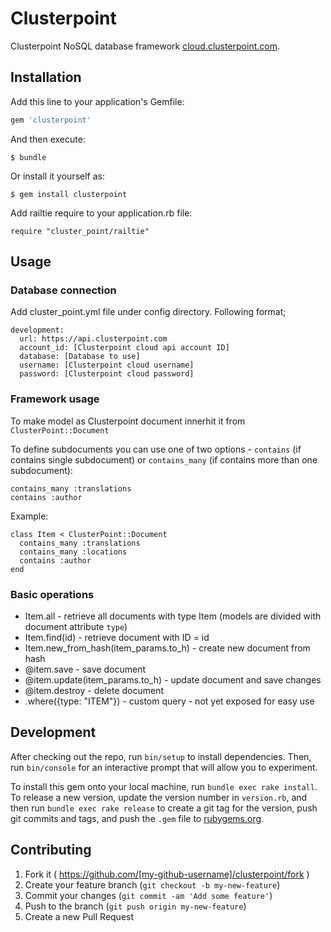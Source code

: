 # Clusterpoint

Clusterpoint NoSQL database framework [cloud.clusterpoint.com](https://cloud.clusterpoint.com/).

## Installation

Add this line to your application's Gemfile:

```ruby
gem 'clusterpoint'
```

And then execute:

    $ bundle

Or install it yourself as:

    $ gem install clusterpoint

Add railtie require to your application.rb file:
    
    require "cluster_point/railtie"


## Usage

### Database connection
Add cluster_point.yml file under config directory. Following format;

    development:
      url: https://api.clusterpoint.com
      account_id: [Clusterpoint cloud api account ID]
      database: [Database to use]
      username: [Clusterpoint cloud username]
      password: [Clusterpoint cloud password]

### Framework usage
To make model as Clusterpoint document innerhit it from `ClusterPoint::Document`

To define subdocuments you can use one of two options - `contains` (if contains single subdocument) or `contains_many` (if contains more than one subdocument):

    contains_many :translations
    contains :author

Example:

    class Item < ClusterPoint::Document
      contains_many :translations
      contains_many :locations
      contains :author
    end

### Basic operations
* Item.all - retrieve all documents with type Item (models are divided with document attribute `type`)
* Item.find(id) - retrieve document with ID = id
* Item.new_from_hash(item_params.to_h) - create new document from hash
* @item.save - save document
* @item.update(item_params.to_h) - update document and save changes
* @item.destroy - delete document
* .where({type: "ITEM"}) - custom query - not yet exposed for easy use


## Development

After checking out the repo, run `bin/setup` to install dependencies. Then, run `bin/console` for an interactive prompt that will allow you to experiment.

To install this gem onto your local machine, run `bundle exec rake install`. To release a new version, update the version number in `version.rb`, and then run `bundle exec rake release` to create a git tag for the version, push git commits and tags, and push the `.gem` file to [rubygems.org](https://rubygems.org).

## Contributing

1. Fork it ( https://github.com/[my-github-username]/clusterpoint/fork )
2. Create your feature branch (`git checkout -b my-new-feature`)
3. Commit your changes (`git commit -am 'Add some feature'`)
4. Push to the branch (`git push origin my-new-feature`)
5. Create a new Pull Request
